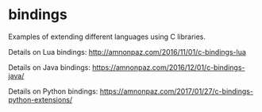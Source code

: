 # bindings

Examples of extending different languages using C libraries.

Details on Lua bindings: http://amnonpaz.com/2016/11/01/c-bindings-lua

Details on Java bindings: https://amnonpaz.com/2016/12/01/c-bindings-java/

Details on Python bindings: https://amnonpaz.com/2017/01/27/c-bindings-python-extensions/

